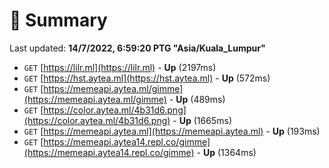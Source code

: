 # 📖 Summary
Last updated: **14/7/2022, 6:59:20 PTG "Asia/Kuala_Lumpur"**

- `GET` [https://lilr.ml](https://lilr.ml) - **Up** (2197ms)
- `GET` [https://hst.aytea.ml](https://hst.aytea.ml) - **Up** (572ms)
- `GET` [https://memeapi.aytea.ml/gimme](https://memeapi.aytea.ml/gimme) - **Up** (489ms)
- `GET` [https://color.aytea.ml/4b31d6.png](https://color.aytea.ml/4b31d6.png) - **Up** (1665ms)
- `GET` [https://memeapi.aytea.ml](https://memeapi.aytea.ml) - **Up** (193ms)
- `GET` [https://memeapi.aytea14.repl.co/gimme](https://memeapi.aytea14.repl.co/gimme) - **Up** (1364ms)

